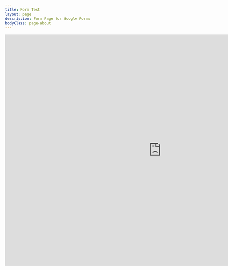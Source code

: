 ```yaml
---
title: Form Test
layout: page
description: Form Page for Google Forms
bodyClass: page-about
---
```


<iframe src="https://docs.google.com/forms/d/e/1FAIpQLSdEqRJ7KudRh8NvO4ajyHyWYSWNnAhu6sxFahJy97fgaViolg/viewform?embedded=true" width="1024" height="761" frameborder="0" marginheight="0" marginwidth="0">Loading…</iframe>